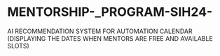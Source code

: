 # MENTORSHIP-_PROGRAM-SIH24-
 AI RECOMMENDATION SYSTEM FOR AUTOMATION CALENDAR (DISPLAYING THE DATES WHEN MENTORS ARE FREE AND AVAILABLE SLOTS)
